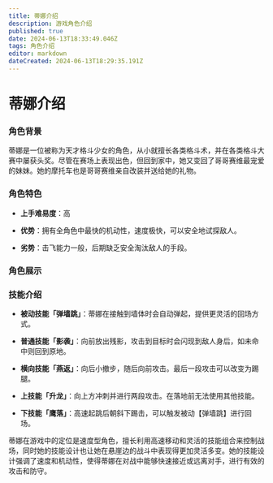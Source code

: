 ```yaml
---
title: 蒂娜介绍
description: 游戏角色介绍
published: true
date: 2024-06-13T18:33:49.046Z
tags: 角色介绍
editor: markdown
dateCreated: 2024-06-13T18:29:35.191Z
---
```


# 蒂娜介绍

### 角色背景

蒂娜是一位被称为天才格斗少女的角色，从小就擅长各类格斗术，并在各类格斗大赛中屡获头奖。尽管在赛场上表现出色，但回到家中，她又变回了哥哥赛维最宠爱的妹妹。她的摩托车也是哥哥赛维亲自改装并送给她的礼物<searchIndex index="1" />。

### 角色特色

- **上手难易度**：高

- **优势**：拥有全角色中最快的机动性，速度极快，可以安全地试探敌人。

- **劣势**：击飞能力一般，后期缺乏安全淘汰敌人的手段。

### 角色展示



### 技能介绍

- **被动技能「弹墙跳」**：蒂娜在接触到墙体时会自动弹起，提供更灵活的回场方式。

- **普通技能「影袭」**：向前放出残影，攻击到目标时会闪现到敌人身后，如未命中则回到原地。

- **横向技能「燕返」**：向后小撤步，随后向前攻击。最后一段攻击可以改变为踢腿。

- **上技能「升龙」**：向上方冲刺并进行两段攻击。在落地前无法使用其他技能。

- **下技能「鹰落」**：高速起跳后朝斜下踢击，可以触发被动【弹墙跳】进行回场。


蒂娜在游戏中的定位是速度型角色，擅长利用高速移动和灵活的技能组合来控制战场，同时她的技能设计也让她在悬崖边的战斗中表现得更加灵活多变。她的技能设计强调了速度和机动性，使得蒂娜在对战中能够快速接近或远离对手，进行有效的攻击和防守。